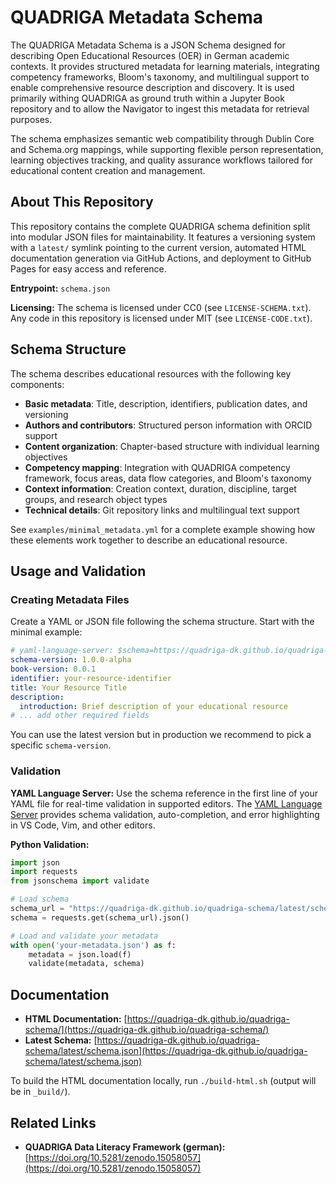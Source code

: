 # QUADRIGA Metadata Schema

The QUADRIGA Metadata Schema is a JSON Schema designed for describing Open Educational Resources (OER) in German academic contexts. It provides structured metadata for learning materials, integrating competency frameworks, Bloom's taxonomy, and multilingual support to enable comprehensive resource description and discovery. It is used primarily withing QUADRIGA as ground truth within a Jupyter Book repository and to allow the Navigator to ingest this metadata for retrieval purposes.

The schema emphasizes semantic web compatibility through Dublin Core and Schema.org mappings, while supporting flexible person representation, learning objectives tracking, and quality assurance workflows tailored for educational content creation and management.

## About This Repository

This repository contains the complete QUADRIGA schema definition split into modular JSON files for maintainability. It features a versioning system with a `latest/` symlink pointing to the current version, automated HTML documentation generation via GitHub Actions, and deployment to GitHub Pages for easy access and reference.

**Entrypoint:** `schema.json`

**Licensing:** The schema is licensed under CC0 (see `LICENSE-SCHEMA.txt`). Any code in this repository is licensed under MIT (see `LICENSE-CODE.txt`).

## Schema Structure

The schema describes educational resources with the following key components:

- **Basic metadata**: Title, description, identifiers, publication dates, and versioning
- **Authors and contributors**: Structured person information with ORCID support
- **Content organization**: Chapter-based structure with individual learning objectives
- **Competency mapping**: Integration with QUADRIGA competency framework, focus areas, data flow categories, and Bloom's taxonomy
- **Context information**: Creation context, duration, discipline, target groups, and research object types
- **Technical details**: Git repository links and multilingual text support

See `examples/minimal_metadata.yml` for a complete example showing how these elements work together to describe an educational resource.

## Usage and Validation

### Creating Metadata Files

Create a YAML or JSON file following the schema structure. Start with the minimal example:

```yaml
# yaml-language-server: $schema=https://quadriga-dk.github.io/quadriga-schema/latest/schema.json
schema-version: 1.0.0-alpha
book-version: 0.0.1
identifier: your-resource-identifier
title: Your Resource Title
description: 
  introduction: Brief description of your educational resource
# ... add other required fields
```

You can use the latest version but in production we recommend to pick a specific `schema-version`.

### Validation

**YAML Language Server:**
Use the schema reference in the first line of your YAML file for real-time validation in supported editors. The [YAML Language Server](https://github.com/redhat-developer/yaml-language-server) provides schema validation, auto-completion, and error highlighting in VS Code, Vim, and other editors.

**Python Validation:**
```python
import json
import requests
from jsonschema import validate

# Load schema
schema_url = "https://quadriga-dk.github.io/quadriga-schema/latest/schema.json"
schema = requests.get(schema_url).json()

# Load and validate your metadata
with open('your-metadata.json') as f:
    metadata = json.load(f)
    validate(metadata, schema)
```

## Documentation

- **HTML Documentation:** [https://quadriga-dk.github.io/quadriga-schema/](https://quadriga-dk.github.io/quadriga-schema/)
- **Latest Schema:** [https://quadriga-dk.github.io/quadriga-schema/latest/schema.json](https://quadriga-dk.github.io/quadriga-schema/latest/schema.json)

To build the HTML documentation locally, run `./build-html.sh` (output will be in `_build/`).

## Related Links
- **QUADRIGA Data Literacy Framework (german):** [https://doi.org/10.5281/zenodo.15058057](https://doi.org/10.5281/zenodo.15058057)
